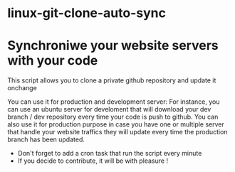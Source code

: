 # linux-git-clone-auto-sync

<h1>Synchroniwe your website servers with your code</h1> 

This script allows you to clone a private github repository and update it onchange

You can  use it for production and development server:
For instance, you can use an ubuntu server for develoment that will download your dev branch / dev repository every time your code is push to github.
You can also use it for production purpose in case you have one or multiple server that handle your website traffics they will update every time the production branch has been updated.

<ul> 
        <li>Don't forget to add a cron task that run the script every minute</li>
        <li>If you decide to contribute, it will be with pleasure !</li>
</ul>
